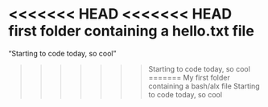 <<<<<<< HEAD
<<<<<<< HEAD
first folder containing a hello.txt file
=======
“Starting to code today, so cool”
>>>>>>> Starting to code today, so cool
=======
My first folder containing a bash/alx file
>>>>>>> Starting to code today, so cool
